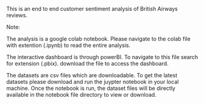 This is an end to end customer sentiment analysis of British Airways reviews. 

Note: 

The analysis is a google colab notebook. Please navigate to the colab file with extention (.ipynb) to read the entire analysis.

The interactive dashboard is through powerBI. To navigate to this file search for extension (.pbix). download the file  to access the dashboard.

The datasets are csv files which are downloadable. To get the latest datasets please download and run the juypter notebook in your local machine. Once the notebook is run, the dataset files will be directly available in the notebook file directory to view or download. 
